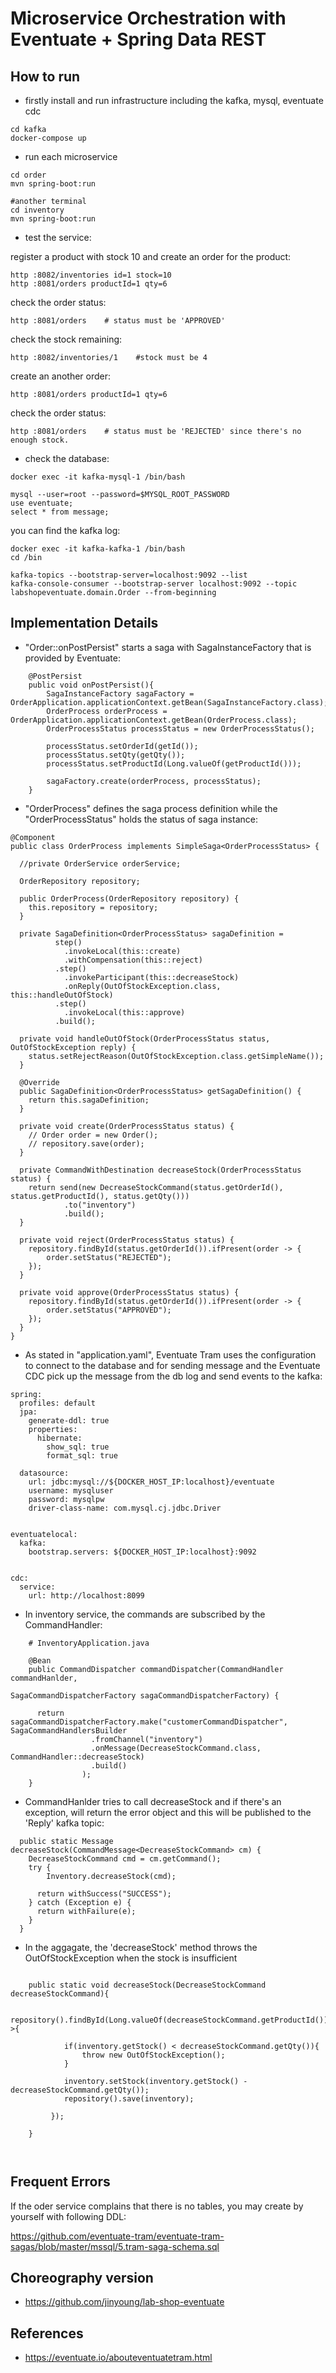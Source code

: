 # Microservice Orchestration with Eventuate + Spring Data REST

## How to run

- firstly install and run infrastructure including the kafka, mysql, eventuate cdc
```
cd kafka
docker-compose up
```

- run each microservice
```
cd order
mvn spring-boot:run

#another terminal
cd inventory
mvn spring-boot:run
```

- test the service:

register a product with stock 10 and create an order for the product:
```
http :8082/inventories id=1 stock=10
http :8081/orders productId=1 qty=6
```

check the order status:
```
http :8081/orders    # status must be 'APPROVED'
```

check the stock remaining:
```
http :8082/inventories/1    #stock must be 4
```

create an another order:
```
http :8081/orders productId=1 qty=6
```

check the order status:
```
http :8081/orders    # status must be 'REJECTED' since there's no enough stock.
```

- check the database:

```
docker exec -it kafka-mysql-1 /bin/bash

mysql --user=root --password=$MYSQL_ROOT_PASSWORD
use eventuate;
select * from message;
```


you can find the kafka log:

```
docker exec -it kafka-kafka-1 /bin/bash
cd /bin

kafka-topics --bootstrap-server=localhost:9092 --list
kafka-console-consumer --bootstrap-server localhost:9092 --topic labshopeventuate.domain.Order --from-beginning
```

## Implementation Details


- "Order::onPostPersist" starts a saga with SagaInstanceFactory that is provided by Eventuate:
```
    @PostPersist
    public void onPostPersist(){
        SagaInstanceFactory sagaFactory = OrderApplication.applicationContext.getBean(SagaInstanceFactory.class);
        OrderProcess orderProcess = OrderApplication.applicationContext.getBean(OrderProcess.class);
        OrderProcessStatus processStatus = new OrderProcessStatus();
        
        processStatus.setOrderId(getId());
        processStatus.setQty(getQty());
        processStatus.setProductId(Long.valueOf(getProductId()));

        sagaFactory.create(orderProcess, processStatus);
    }
```

- "OrderProcess" defines the saga process definition while the "OrderProcessStatus" holds the status of saga instance:
```
@Component
public class OrderProcess implements SimpleSaga<OrderProcessStatus> {

  //private OrderService orderService;

  OrderRepository repository;

  public OrderProcess(OrderRepository repository) {
    this.repository = repository;
  }

  private SagaDefinition<OrderProcessStatus> sagaDefinition =
          step()
            .invokeLocal(this::create)
            .withCompensation(this::reject)
          .step()
            .invokeParticipant(this::decreaseStock)
            .onReply(OutOfStockException.class, this::handleOutOfStock)
          .step()
            .invokeLocal(this::approve)
          .build();

  private void handleOutOfStock(OrderProcessStatus status, OutOfStockException reply) {
    status.setRejectReason(OutOfStockException.class.getSimpleName());
  }

  @Override
  public SagaDefinition<OrderProcessStatus> getSagaDefinition() {
    return this.sagaDefinition;
  }

  private void create(OrderProcessStatus status) {
    // Order order = new Order();
    // repository.save(order);
  }

  private CommandWithDestination decreaseStock(OrderProcessStatus status) {
    return send(new DecreaseStockCommand(status.getOrderId(), status.getProductId(), status.getQty()))
            .to("inventory")
            .build();
  }

  private void reject(OrderProcessStatus status) {
    repository.findById(status.getOrderId()).ifPresent(order -> {
        order.setStatus("REJECTED");
    });
  }

  private void approve(OrderProcessStatus status) {
    repository.findById(status.getOrderId()).ifPresent(order -> {
        order.setStatus("APPROVED");
    });
  }
}

```

- As stated in "application.yaml", Eventuate Tram uses the configuration to connect to the database and for sending message and the Eventuate CDC pick up the message from the db log and send events to the kafka:
```
spring:
  profiles: default
  jpa:
    generate-ddl: true
    properties:
      hibernate:
        show_sql: true
        format_sql: true

  datasource:
    url: jdbc:mysql://${DOCKER_HOST_IP:localhost}/eventuate
    username: mysqluser
    password: mysqlpw
    driver-class-name: com.mysql.cj.jdbc.Driver


eventuatelocal:
  kafka:
    bootstrap.servers: ${DOCKER_HOST_IP:localhost}:9092


cdc:
  service:
    url: http://localhost:8099

```



- In inventory service, the commands are subscribed by the CommandHandler:
```
    # InventoryApplication.java

    @Bean
    public CommandDispatcher commandDispatcher(CommandHandler commandHanlder,
                                                       SagaCommandDispatcherFactory sagaCommandDispatcherFactory) {
  
      return sagaCommandDispatcherFactory.make("customerCommandDispatcher", SagaCommandHandlersBuilder
                  .fromChannel("inventory")
                  .onMessage(DecreaseStockCommand.class, CommandHandler::decreaseStock)
                  .build()
                );
    }
```

- CommandHanlder tries to call decreaseStock and if there's an exception, will return the error object and this will be published to the 'Reply' kafka topic:
```
  public static Message decreaseStock(CommandMessage<DecreaseStockCommand> cm) {
    DecreaseStockCommand cmd = cm.getCommand();
    try {
        Inventory.decreaseStock(cmd);

      return withSuccess("SUCCESS");
    } catch (Exception e) {
      return withFailure(e);
    }
  }
```

- In the aggagate, the 'decreaseStock' method throws the OutOfStockException when the stock is insufficient
```

    public static void decreaseStock(DecreaseStockCommand decreaseStockCommand){
        
        repository().findById(Long.valueOf(decreaseStockCommand.getProductId())).ifPresent(inventory->{
            
            if(inventory.getStock() < decreaseStockCommand.getQty()){
                throw new OutOfStockException();
            }

            inventory.setStock(inventory.getStock() - decreaseStockCommand.getQty());
            repository().save(inventory);

         });
        
    }

    
```


## Frequent Errors

If the oder service complains that there is no tables, you may create by yourself with following DDL:

https://github.com/eventuate-tram/eventuate-tram-sagas/blob/master/mssql/5.tram-saga-schema.sql


## Choreography version
- https://github.com/jinyoung/lab-shop-eventuate


## References
- https://eventuate.io/abouteventuatetram.html
